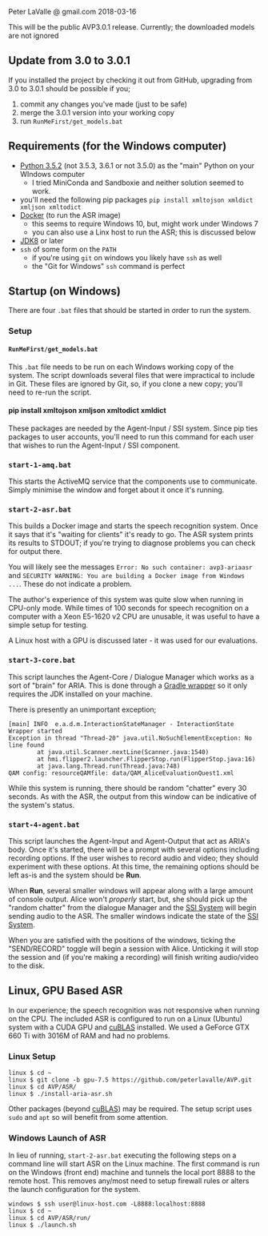 
Peter LaValle @ gmail.com
2018-03-16

This will be the public AVP3.0.1 release.
Currently; the downloaded models are not ignored


## Update from 3.0 to 3.0.1

If you installed the project by checking it out from GitHub, upgrading from 3.0 to 3.0.1 should be possible if you;

1. commit any changes you've made (just to be safe)
2. merge the 3.0.1 version into your working copy
3. run `RunMeFirst/get_models.bat`

## Requirements (for the Windows computer)

- [Python 3.5.2](https://www.python.org/downloads/release/python-352/) (not 3.5.3, 3.6.1 or not 3.5.0) as the "main" Python on your WIndows computer
    - I tried MiniConda and Sandboxie and neither solution seemed to work.
- you'll need the following pip packages `pip install xmltojson xmldict xmljson xmltodict`
- [Docker](https://store.docker.com/editions/community/docker-ce-desktop-windows) (to run the ASR image)
    - this seems to require Windows 10, but, might work under Windows 7
    - you can also use a Linx host to run the ASR; this is discussed below
- [JDK8](http://www.oracle.com/technetwork/java/javase/downloads/jdk8-downloads-2133151.html) or later
- `ssh` of some form on the `PATH`
    - if you're using `git` on windows you likely have `ssh` as well
    - the "Git for Windows" `ssh` command is perfect

## Startup (on Windows)

There are four `.bat` files that should be started in order to run the system.

### Setup

#### `RunMeFirst/get_models.bat`

This `.bat` file needs to be run on each Windows working copy of the system.
The script downloads several files that were impractical to include in Git.
These files are ignored by Git, so, if you clone a new copy; you'll need to re-run the script.

#### pip install xmltojson xmljson xmltodict xmldict

These packages are needed by the Agent-Input / SSI system.
Since pip ties packages to user accounts, you'll need to run this command for each user that wishes to run the Agent-Input / SSI component.

### `start-1-amq.bat`

This starts the ActiveMQ service that the components use to communicate.
Simply minimise the window and forget about it once it's running.

### `start-2-asr.bat`

This builds a Docker image and starts the speech recognition system.
Once it says that it's "waiting for clients" it's ready to go.
The ASR system prints its results to STDOUT; if you're trying to diagnose problems you can check for output there.

You will likely see the messages `Error: No such container: avp3-ariaasr` and `SECURITY WARNING: You are building a Docker image from Windows ...`.
These do not indicate a problem.

The author's experience of this system was quite slow when running in CPU-only mode.
While times of 100 seconds for speech recognition on a computer with a Xeon E5-1620 v2 CPU are unusable, it was useful to have a simple setup for testing.

A Linux host with a GPU is discussed later - it was used for our evaluations.

### `start-3-core.bat`

This script launches the Agent-Core / Dialogue Manager which works as a sort of "brain" for ARIA.
This is done through a [Gradle wrapper](https://docs.gradle.org/current/userguide/gradle_wrapper.html) so it only requires the JDK installed on your machine.

There is presently an unimportant exception;

```
[main] INFO  e.a.d.m.InteractionStateManager - InteractionState Wrapper started
Exception in thread "Thread-20" java.util.NoSuchElementException: No line found
        at java.util.Scanner.nextLine(Scanner.java:1540)
        at hmi.flipper2.launcher.FlipperStop.run(FlipperStop.java:16)
        at java.lang.Thread.run(Thread.java:748)
QAM config: resourceQAMfile: data/QAM_AliceEvaluationQuest1.xml
```

While this system is running, there should be random "chatter" every 30 seconds.
As with the ASR, the output from this window can be indicative of the system's status.

### `start-4-agent.bat`

This script launches the Agent-Input and Agent-Output that act as ARIA's body.
Once it's started, there will be a prompt with several options including recording options.
If the user wishes to record audio and video; they should experiment with these options.
At this time, the remaining options should be left as-is and the system should be **Run**.

When **Run**, several smaller windows will appear along with a large amount of console output.
Alice won't *properly* start, but, she should pick up the "random chatter" from the dialogue Manager and the [SSI System][ssi] will begin sending audio to the ASR.
The smaller windows indicate the state of the [SSI System][ssi].

When you are satisfied with the positions of the windows, ticking the "SEND/RECORD" toggle will begin a session with Alice.
Unticking it will stop the session and (if you're making a recording) will finish writing audio/video to the disk.

## Linux, GPU Based ASR

In our experience; the speech recognition was not responsive when running on the CPU.
The included ASR is configured to run on a Linux (Ubuntu) system with a CUDA GPU and [cuBLAS][cuBLAS] installed.
We used a GeForce GTX 660 Ti with 3016M of RAM and had no problems.

### Linux Setup

```
linux $ cd ~
linux $ git clone -b gpu-7.5 https://github.com/peterlavalle/AVP.git
linux $ cd AVP/ASR/
linux $ ./install-aria-asr.sh
```

Other packages (beyond [cuBLAS][cuBLAS]) may be required.
The setup script uses `sudo` and `apt` so will benefit from some attention.

### Windows Launch of ASR

In lieu of running, `start-2-asr.bat` executing the following steps on a command line will start ASR on the Linux machine.
The first command is run on the Windows (front end) machine and tunnels the local port 8888 to the remote host.
This removes any/most need to setup firewall rules or alters the launch configuration for the system.

```
windows $ ssh user@linux-host.com -L8888:localhost:8888
linux $ cd ~
linux $ cd AVP/ASR/run/
linux $ ./launch.sh
```

[ssi]: https://www.informatik.uni-augsburg.de/lehrstuehle/hcm/projects/tools/ssi/
[cuBLAS]: https://developer.nvidia.com/cublas
